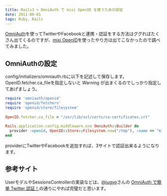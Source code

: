 ```yaml
---
title: Rails3 + OmniAuth で mixi OpenID を使うための設定
date: 2011-06-01
tags: Ruby, Rails
---
```


[OmniAuth](https://github.com/intridea/omniauth)を使ってTwitterやFacebookと連携・認証をする方法はググればたくさん出てくるのですが、[mixi OpenID](http://developer.mixi.co.jp/openid)を使ったやり方は出てこなかったので調べてみました。

## OmniAuthの設定

config/initializers/omniauth.rbに以下を記述して保存します。OpenID.fetcher.ca_fileを指定しないと Warning が出まくるのでしっかり指定してあげましょう。

```ruby
require 'omniauth/openid'
require 'openid/fetchers'
require 'openid/store/filesystem'
 
OpenID.fetcher.ca_file = "/usr/lib/ssl/certs/ca-certificates.crt"
 
Rails.application.config.middleware.use OmniAuth::Builder do
  provider :openid, OpenID::Store::Filesystem.new("/tmp"), :name => "mixi", :identifier => "mixi.jp"
end
```

providerにTwitterやFacebookを追加すれば、3サイトで認証出来るようになります。

## 参考サイト

UserモデルやSessionsControllerの実装などは、[@jugyo](http://twitter.com/jugyo)さんの [OmniAuth で簡単 Twitter 認証！](http://blog.twiwt.org/e/c3afce)の通りにやれば完璧だと思います。
